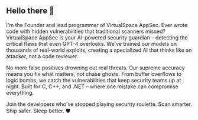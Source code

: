 ## Hello there 👋

I'm the Founder and lead programmer of VirtualSpace AppSec. Ever wrote code with hidden vulnerabilities that traditional scanners missed? VirtualSpace AppSec is your AI-powered security guardian – detecting the critical flaws that even GPT-4 overlooks. We've trained our models on thousands of real-world exploits, creating a specialized AI that thinks like an attacker, not a code reviewer.

No more false positives drowning out real threats. Our supreme accuracy means you fix what matters, not chase ghosts. From buffer overflows to logic bombs, we catch the vulnerabilities that keep security teams up at night. Built for C, C++, and .NET – where one mistake can compromise everything.

Join the developers who've stopped playing security roulette. Scan smarter. Ship safer. Sleep better. 🛡️
